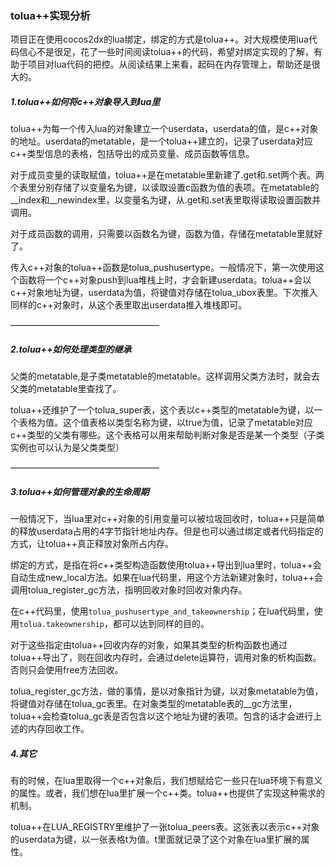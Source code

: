 ### tolua++实现分析


项目正在使用cocos2dx的lua绑定，绑定的方式是tolua++。对大规模使用lua代码信心不是很足，花了一些时间阅读tolua++的代码，希望对绑定实现的了解，有助于项目对lua代码的把控。从阅读结果上来看，起码在内存管理上，帮助还是很大的。

##### 1.tolua++如何将c++对象导入到lua里

tolua++为每一个传入lua的对象建立一个userdata，userdata的值，是c++对象的地址。userdata的metatable，是一个tolua++建立的，记录了userdata对应c++类型信息的表格，包括导出的成员变量、成员函数等信息。

对于成员变量的读取赋值，tolua++是在metatable里新建了.get和.set两个表。两个表里分别存储了以变量名为键，以读取设置c函数为值的表项。在metatable的__index和__newindex里，以变量名为键，从.get和.set表里取得读取设置函数并调用。


对于成员函数的调用，只需要以函数名为键，函数为值，存储在metatable里就好了。


传入c++对象的tolua++函数是tolua_pushusertype。一般情况下，第一次使用这个函数将一个c++对象push到lua堆栈上时，才会新建userdata。tolua++会以c++对象地址为键，userdata为值，将键值对存储在tolua_ubox表里。下次推入同样的c++对象时，从这个表里取出userdata推入堆栈即可。

—————————————————

#####  2.tolua++如何处理类型的继承

父类的metatable,是子类metatable的metatable。这样调用父类方法时，就会去父类的metatable里查找了。

tolua++还维护了一个tolua_super表，这个表以c++类型的metatable为键，以一个表格为值。这个值表格以类型名称为键，以true为值，记录了metatable对应c++类型的父类有哪些。这个表格可以用来帮助判断对象是否是某一个类型（子类实例也可以认为是父类类型）


—————————————————

#####  3.tolua++如何管理对象的生命周期

一般情况下，当lua里对c++对象的引用变量可以被垃圾回收时，tolua++只是简单的释放userdata占用的4字节指针地址内存。但是也可以通过绑定或者代码指定的方式，让tolua++真正释放对象所占内存。

绑定的方式，是指在将c++类型构造函数使用tolua++导出到lua里时，tolua++会自动生成new_local方法。如果在lua代码里，用这个方法新建对象时，tolua++会调用tolua_register_gc方法，指明回收对象时回收对象内存。

在c++代码里，使用`tolua_pushusertype_and_takeownership`；在lua代码里，使用`tolua.takeownership`，都可以达到同样的目的。

对于这些指定由tolua++回收内存的对象，如果其类型的析构函数也通过tolua++导出了，则在回收内存时，会通过delete运算符，调用对象的析构函数。否则只会使用free方法回收。

tolua_register_gc方法，做的事情，是以对象指针为键，以对象metatable为值，将键值对存储在tolua_gc表里。在对象类型的metatable表的__gc方法里，tolua++会检查tolua_gc表是否包含以这个地址为键的表项。包含的话才会进行上述的内存回收工作。

#####  4.其它

有的时候，在lua里取得一个c++对象后，我们想赋给它一些只在lua环境下有意义的属性。或者，我们想在lua里扩展一个c++类。tolua++也提供了实现这种需求的机制。

tolua++在LUA_REGISTRY里维护了一张tolua_peers表。这张表以表示c++对象的userdata为键，以一张表格t为值。t里面就记录了这个对象在lua里扩展的属性。